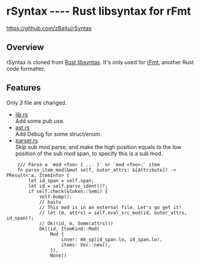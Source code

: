 rSyntax ---- Rust libsyntax for rFmt
===============================

https://github.com/zBaitu/rSyntax

Overview
----------
rSyntax is cloned from [Rust libsyntax](https://github.com/rust-lang/rust/tree/master/src/libsyntax). It's only used for [rFmt](https://github.com/zBaitu/rFmt), another Rust code formatter.

Features
----------
Only 3 file are changed.
* [lib.rs](https://github.com/zBaitu/rSyntax/src/lib.rs)  
Add some pub use.
* [ast.rs](https://github.com/zBaitu/rSyntax/src/ast.rs)  
Add Debug for some struct/enum.
* [parser.rs](https://github.com/zBaitu/rSyntax/src/parse/parser.rs)  
Skip sub mod parse, and make the high position equals to the low position of the sub mod span, to specify this is a sub mod.

```
    /// Parse a `mod <foo> { ... }` or `mod <foo>;` item
    fn parse_item_mod(&mut self, outer_attrs: &[Attribute]) -> PResult<'a, ItemInfo> {
        let id_span = self.span;             
        let id = self.parse_ident()?;        
        if self.check(&token::Semi) {        
            self.bump();                     
            // baitu
            // This mod is in an external file. Let's go get it!
            // let (m, attrs) = self.eval_src_mod(id, outer_attrs, id_span)?;
            // Ok((id, m, Some(attrs)))       
            Ok((id, ItemKind::Mod(           
                Mod {                        
                    inner: mk_sp(id_span.lo, id_span.lo),              
                    items: Vec::new(),       
                }),
                None))
```

